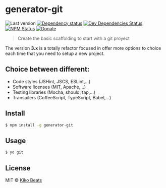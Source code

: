 # generator-git

![Last version](https://img.shields.io/github/tag/kikobeats/generator-git.svg?style=flat-square)
[![Dependency status](http://img.shields.io/david/Kikobeats/generator-git.svg?style=flat-square)](https://david-dm.org/Kikobeats/generator-git)
[![Dev Dependencies Status](http://img.shields.io/david/dev/Kikobeats/generator-git.svg?style=flat-square)](https://david-dm.org/Kikobeats/generator-git#info=devDependencies)
[![NPM Status](http://img.shields.io/npm/dm/generator-git.svg?style=flat-square)](https://www.npmjs.org/package/generator-git)
[![Donate](https://img.shields.io/badge/donate-paypal-blue.svg?style=flat-square)](https://paypal.me/kikobeats)
> Create the basic scaffolding to start with a git proyect

The version **3.x** is a totally refactor focused in offer more options to choice each time that you need to setup a new project.

## Choice between different:

- Code styles (JSHint, JSCS, ESLint,...)
- Software licenses (MIT, Apache,...)
- Testing libraries (Mocha, should, tap,...)
- Transpilers (CoffeeScript, TypeScript, Babel,...)

## Install

```bash
$ npm install -g generator-git
```

## Usage

```bash
$ yo git
```

## License

MIT © [Kiko Beats](http://kikobeats.com)
